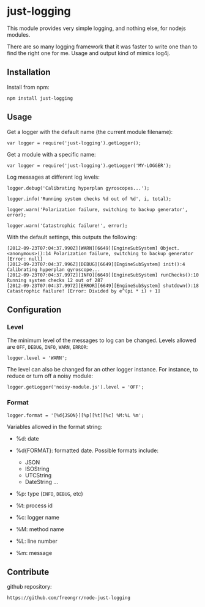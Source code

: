 just-logging
==================

This module provides very simple logging, and nothing else, for nodejs modules.

There are so many logging framework that it was faster to write one than to find
the right one for me. Usage and output kind of mimics log4j.

Installation
------------

Install from npm:

    npm install just-logging

Usage
-----

Get a logger with the default name (the current module filename):

    var logger = require('just-logging').getLogger();

Get a module with a specific name:

    var logger = require('just-logging').getLogger('MY-LOGGER');

Log messages at different log levels:

    logger.debug('Calibrating hyperplan gyroscopes...');

    logger.info('Running system checks %d out of %d', i, total);

    logger.warn('Polarization failure, switching to backup generator', error);

    logger.warn('Catastrophic failure!', error);

With the default settings, this outputs the following:

    [2012-09-23T07:04:37.990Z][WARN][6649][EngineSubSystem] Object.<anonymous>():14 Polarization failure, switching to backup generator [Error: null]
    [2012-09-23T07:04:37.996Z][DEBUG][6649][EngineSubSystem] init():4 Calibrating hyperplan gyroscope...
    [2012-09-23T07:04:37.997Z][INFO][6649][EngineSubSystem] runChecks():10 Running system checks 12 out of 287
    [2012-09-23T07:04:37.997Z][ERROR][6649][EngineSubSystem] shutdown():18 Catastrophic failure! [Error: Divided by e^(pi * i) + 1]

Configuration
-------------

### Level

The minimum level of the messages to log can be changed.
Levels allowed are `OFF`, `DEBUG`, `INFO`, `WARN`, `ERROR`:

    logger.level = 'WARN';

The level can also be changed for an other logger instance.
For instance, to reduce or turn off a noisy module:

    logger.getLogger('noisy-module.js').level = 'OFF';

### Format

    logger.format = '[%d{JSON}][%p][%t][%c] %M:%L %m';

Variables allowed in the format string:

* %d: date

* %d{FORMAT}: formatted date. Possible formats include:

    * JSON
    * ISOString
    * UTCString
    * DateString
    ...

* %p: type (`INFO`, `DEBUG`, etc)

* %t: process id

* %c: logger name

* %M: method name

* %L: line number

* %m: message

Contribute
----------

github repository:

    https://github.com/freongrr/node-just-logging
